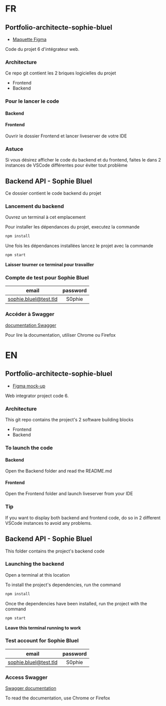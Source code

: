 # FR
## Portfolio-architecte-sophie-bluel

- [Maquette Figma](https://www.figma.com/design/kfKHknHySoTibZfdolGAX6/Sophie-Bluel---Desktop?node-id=0-1&p=f&t=o2tKtav8z9zF2I5u-0)

Code du projet 6 d'intégrateur web.

### Architecture

Ce repo git contient les 2 briques logicielles du projet 
- Frontend
- Backend

### Pour le lancer le code
#### Backend

#### Frontend
Ouvrir le dossier Frontend et lancer liveserver de votre IDE
 
### Astuce
 
Si vous désirez afficher le code du backend et du frontend, faites le dans 2 instances de VSCode différentes pour éviter tout problème
 ## Backend API - Sophie Bluel

Ce dossier contient le code backend du projet

### Lancement du backend

Ouvrez un terminal à cet emplacement

Pour installer les dépendances du projet, executez la commande 
```bash 
npm install
```

Une fois les dépendances installées lancez le projet avec la commande 
```bash 
npm start
```

**Laisser tourner ce terminal pour travailler**

### Compte de test pour Sophie Bluel

|email|password|
| :---------------: | :---------------: |
|sophie.bluel@test.tld|S0phie|

### Accéder à Swagger

[documentation Swagger](http://localhost:5678/api-docs/)

Pour lire la documentation, utiliser Chrome ou Firefox

# EN
## Portfolio-architecte-sophie-bluel

- [Figma mock-up](https://www.figma.com/design/kfKHknHySoTibZfdolGAX6/Sophie-Bluel---Desktop?node-id=0-1&p=f&t=o2tKtav8z9zF2I5u-0)

Web integrator project code 6.

### Architecture

This git repo contains the project's 2 software building blocks 
- Frontend
- Backend

### To launch the code
#### Backend
Open the Backend folder and read the README.md

#### Frontend
Open the Frontend folder and launch liveserver from your IDE
 
### Tip
 
If you want to display both backend and frontend code, do so in 2 different VSCode instances to avoid any problems.
 ## Backend API - Sophie Bluel

This folder contains the project's backend code

### Launching the backend

Open a terminal at this location

To install the project's dependencies, run the command 
```bash 
npm install
```

Once the dependencies have been installed, run the project with the command 
```bash 
npm start
```

**Leave this terminal running to work**

### Test account for Sophie Bluel

|email|password|
| :---------------: | :---------------: |
|sophie.bluel@test.tld|S0phie|

### Access Swagger

[Swagger documentation](http://localhost:5678/api-docs/)

To read the documentation, use Chrome or Firefox
